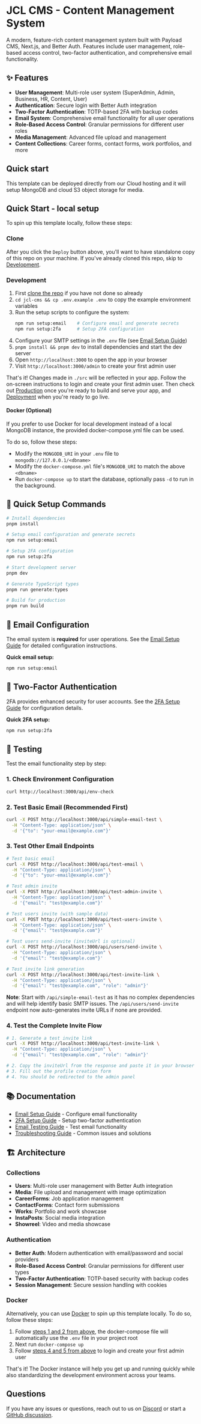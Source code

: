 # JCL CMS - Content Management System

A modern, feature-rich content management system built with Payload CMS, Next.js, and Better Auth. Features include user management, role-based access control, two-factor authentication, and comprehensive email functionality.

## ✨ Features

- **User Management**: Multi-role user system (SuperAdmin, Admin, Business, HR, Content, User)
- **Authentication**: Secure login with Better Auth integration
- **Two-Factor Authentication**: TOTP-based 2FA with backup codes
- **Email System**: Comprehensive email functionality for all user operations
- **Role-Based Access Control**: Granular permissions for different user roles
- **Media Management**: Advanced file upload and management
- **Content Collections**: Career forms, contact forms, work portfolios, and more

## Quick start

This template can be deployed directly from our Cloud hosting and it will setup MongoDB and cloud S3 object storage for media.

## Quick Start - local setup

To spin up this template locally, follow these steps:

### Clone

After you click the `Deploy` button above, you'll want to have standalone copy of this repo on your machine. If you've already cloned this repo, skip to [Development](#development).

### Development

1. First [clone the repo](#clone) if you have not done so already
2. `cd jcl-cms && cp .env.example .env` to copy the example environment variables
3. Run the setup scripts to configure the system:
   ```bash
   npm run setup:email    # Configure email and generate secrets
   npm run setup:2fa      # Setup 2FA configuration
   ```
4. Configure your SMTP settings in the `.env` file (see [Email Setup Guide](docs/EMAIL_SETUP.md))
5. `pnpm install && pnpm dev` to install dependencies and start the dev server
6. Open `http://localhost:3000` to open the app in your browser
7. Visit `http://localhost:3000/admin` to create your first admin user

That's it! Changes made in `./src` will be reflected in your app. Follow the on-screen instructions to login and create your first admin user. Then check out [Production](#production) once you're ready to build and serve your app, and [Deployment](#deployment) when you're ready to go live.

#### Docker (Optional)

If you prefer to use Docker for local development instead of a local MongoDB instance, the provided docker-compose.yml file can be used.

To do so, follow these steps:

- Modify the `MONGODB_URI` in your `.env` file to `mongodb://127.0.0.1/<dbname>`
- Modify the `docker-compose.yml` file's `MONGODB_URI` to match the above `<dbname>`
- Run `docker-compose up` to start the database, optionally pass `-d` to run in the background.

## 🚀 Quick Setup Commands

```bash
# Install dependencies
pnpm install

# Setup email configuration and generate secrets
npm run setup:email

# Setup 2FA configuration
npm run setup:2fa

# Start development server
pnpm dev

# Generate TypeScript types
pnpm run generate:types

# Build for production
pnpm run build
```

## 📧 Email Configuration

The email system is **required** for user operations. See the [Email Setup Guide](docs/EMAIL_SETUP.md) for detailed configuration instructions.

**Quick email setup:**
```bash
npm run setup:email
```

## 🔐 Two-Factor Authentication

2FA provides enhanced security for user accounts. See the [2FA Setup Guide](docs/2FA_SETUP.md) for configuration details.

**Quick 2FA setup:**
```bash
npm run setup:2fa
```

## 🧪 Testing

Test the email functionality step by step:

### 1. Check Environment Configuration
```bash
curl http://localhost:3000/api/env-check
```

### 2. Test Basic Email (Recommended First)
```bash
curl -X POST http://localhost:3000/api/simple-email-test \
  -H "Content-Type: application/json" \
  -d '{"to": "your-email@example.com"}'
```

### 3. Test Other Email Endpoints
```bash
# Test basic email
curl -X POST http://localhost:3000/api/test-email \
  -H "Content-Type: application/json" \
  -d '{"to": "your-email@example.com"}'

# Test admin invite
curl -X POST http://localhost:3000/api/test-admin-invite \
  -H "Content-Type: application/json" \
  -d '{"email": "test@example.com"}'

# Test users invite (with sample data)
curl -X POST http://localhost:3000/api/test-users-invite \
  -H "Content-Type: application/json" \
  -d '{"email": "test@example.com"}'

# Test users send-invite (inviteUrl is optional)
curl -X POST http://localhost:3000/api/users/send-invite \
  -H "Content-Type: application/json" \
  -d '{"email": "test@example.com"}'

# Test invite link generation
curl -X POST http://localhost:3000/api/test-invite-link \
  -H "Content-Type: application/json" \
  -d '{"email": "test@example.com", "role": "admin"}'
```

**Note**: Start with `/api/simple-email-test` as it has no complex dependencies and will help identify basic SMTP issues. The `/api/users/send-invite` endpoint now auto-generates invite URLs if none are provided.

### 4. Test the Complete Invite Flow
```bash
# 1. Generate a test invite link
curl -X POST http://localhost:3000/api/test-invite-link \
  -H "Content-Type: application/json" \
  -d '{"email": "test@example.com", "role": "admin"}'

# 2. Copy the inviteUrl from the response and paste it in your browser
# 3. Fill out the profile creation form
# 4. You should be redirected to the admin panel
```

## 📚 Documentation

- [Email Setup Guide](docs/EMAIL_SETUP.md) - Configure email functionality
- [2FA Setup Guide](docs/2FA_SETUP.md) - Setup two-factor authentication
- [Email Testing Guide](docs/EMAIL_TESTING.md) - Test email functionality
- [Troubleshooting Guide](docs/TROUBLESHOOTING.md) - Common issues and solutions

## 🏗️ Architecture

### Collections

- **Users**: Multi-role user management with Better Auth integration
- **Media**: File upload and management with image optimization
- **CareerForms**: Job application management
- **ContactForms**: Contact form submissions
- **Works**: Portfolio and work showcase
- **InstaPosts**: Social media integration
- **Showreel**: Video and media showcase

### Authentication

- **Better Auth**: Modern authentication with email/password and social providers
- **Role-Based Access Control**: Granular permissions for different user types
- **Two-Factor Authentication**: TOTP-based security with backup codes
- **Session Management**: Secure session handling with cookies

### Docker

Alternatively, you can use [Docker](https://www.docker.com) to spin up this template locally. To do so, follow these steps:

1. Follow [steps 1 and 2 from above](#development), the docker-compose file will automatically use the `.env` file in your project root
1. Next run `docker-compose up`
1. Follow [steps 4 and 5 from above](#development) to login and create your first admin user

That's it! The Docker instance will help you get up and running quickly while also standardizing the development environment across your teams.

## Questions

If you have any issues or questions, reach out to us on [Discord](https://discord.com/invite/payload) or start a [GitHub discussion](https://github.com/payloadcms/payload/discussions).
